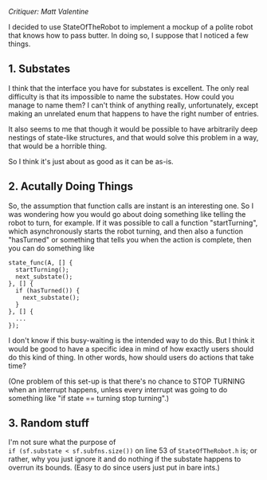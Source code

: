 _Critiquer: Matt Valentine_

I decided to use StateOfTheRobot to implement a mockup of a polite robot
that knows how to pass butter. In doing so, I suppose that I noticed
a few things.

## 1. Substates

I think that the interface you have for substates is excellent.
The only real difficulty is that its impossible to name the substates.
How could you manage to name them? I can't think of anything really,
unfortunately,
except making an unrelated enum that happens to have the right number
of entries.

It also seems to me that though it would be possible to have arbitrarily deep
nestings of state-like structures, and that would solve this problem in a
way, that would be a horrible thing.

So I think it's just about as good as it can be as-is.

## 2. Acutally Doing Things

So, the assumption that function calls are instant is an interesting
one. So I was wondering how you would go about doing something like
telling the robot to turn, for example.
If it was possible to call a function "startTurning", which asynchronously
starts the robot turning,
and then also a function "hasTurned" or something that tells you when
the action is complete,
then you can do something like

    state_func(A, [] {
      startTurning();
      next_substate();
    }, [] {
      if (hasTurned()) {
        next_substate();
      }
    }, [] {
      ...
    });

I don't know if this busy-waiting is the intended way to do this.
But I think it would be good to have a specific idea in mind of how
exactly users should do this kind of thing.
In other words, how should users do actions that take time?

(One problem of this set-up is that there's no
chance to STOP TURNING when an interrupt happens,
unless every interrupt was going to do something like
"if state == turning stop turning".)

## 3. Random stuff

I'm not sure what the purpose of  
`if (sf.substate < sf.subfns.size())`
on line 53 of `StateOfTheRobot.h` is;
or rather, why you just ignore it and do nothing if the
substate happens to overrun its bounds. (Easy to do
since users just put in bare ints.)


